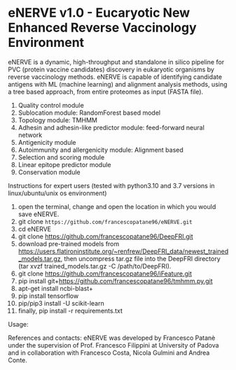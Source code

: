 # eNERVE v1.0 - Eucaryotic New Enhanced Reverse Vaccinology Environment

 eNERVE is a dynamic, high-throughput and standalone in silico pipeline for PVC (protein vaccine candidates) discovery in eukaryotic organisms by reverse vaccinology methods. 
 eNERVE is capable of identifying candidate antigens with ML (machine learning) and alignment analysis methods, using a tree based approach, from entire proteomes as input (FASTA file).
 
 1. Quality control module
 2. Sublocation module: RandomForest based model
 3. Topology module: TMHMM
 4. Adhesin and adhesin-like predictor module: feed-forward neural network
 5. Antigenicity module
 6. Autoimmunity and allergenicity module: Alignment based
 7. Selection and scoring module
 8. Linear epitope predictor module
 9. Conservation module
 
 
 Instructions for expert users (tested with python3.10 and 3.7 versions in linux/ubuntu/unix os environment)
 
 1. open the terminal, change and open the location in which you would save eNERVE.
 2. git clone ```https://github.com/francescopatane96/eNERVE.git```
 2. cd eNERVE
 3. git clone https://github.com/francescopatane96/DeepFRI.git
 3. download pre-trained models from https://users.flatironinstitute.org/~renfrew/DeepFRI_data/newest_trained_models.tar.gz, then uncompress tar.gz file into the DeepFRI directory (tar xvzf trained_models.tar.gz -C /path/to/DeepFRI).
 4. git clone https://github.com/francescopatane96/iFeature.git
 5. pip install git+https://github.com/francescopatane96/tmhmm.py.git
 6. apt-get install ncbi-blast+
 7. pip install tensorflow
 8. pip/pip3 install -U scikit-learn
 9. finally, pip install -r requirements.txt
 
 Usage:
 
 
 References and contacts:
 eNERVE was developed by Francesco Patanè under the supervision of Prof. Francesco Filippini at University of Padova and in collaboration with Francesco Costa, Nicola Gulmini and Andrea Conte.
 

